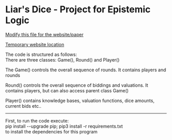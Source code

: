 # Liar's Dice - Project for Epistemic Logic
[Modify this file for the website/paper](WebInterface/public/src/blog/mainArticle.md)

[Temporary website location](https://diarmuidkelly.github.io/epistemiclogic/)

The code is structured as follows:<br/>
There are three classes: Game(), Round() and Player()

The Game() controls the overall sequence of rounds. It contains players and rounds

Round() controls the overall sequence of biddings and valuations. It contains players, but can also access parent class Game()

Player() contains knowledge bases, valuation functions, dice amounts, current bids etc..

---

First, to run the code execute:<br/> pip install --upgrade pip; pip3 install -r requirements.txt<br/>
 to install the dependencies for this program